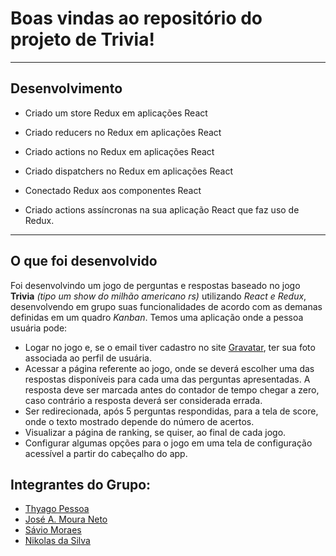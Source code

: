 # Boas vindas ao repositório do projeto de Trivia!

---

## Desenvolvimento

  - Criado um store Redux em aplicações React

  - Criado reducers no Redux em aplicações React

  - Criado actions no Redux em aplicações React

  - Criado dispatchers no Redux em aplicações React

  - Conectado Redux aos componentes React

  - Criado actions assíncronas na sua aplicação React que faz uso de Redux.

---

## O que foi desenvolvido

Foi desenvolvindo um jogo de perguntas e respostas baseado no jogo **Trivia** _(tipo um show do milhão americano rs)_ utilizando _React e Redux_, desenvolvendo em grupo suas funcionalidades de acordo com as demanas definidas em um quadro _Kanban_. Temos uma aplicação onde a pessoa usuária pode:

  - Logar no jogo e, se o email tiver cadastro no site [Gravatar](https://pt.gravatar.com/), ter sua foto associada ao perfil de usuária.
  - Acessar a página referente ao jogo, onde se deverá escolher uma das respostas disponíveis para cada uma das perguntas apresentadas. A resposta deve ser marcada antes do contador de tempo chegar a zero, caso contrário a resposta deverá ser considerada errada.
  - Ser redirecionada, após 5 perguntas respondidas, para a tela de score, onde o texto mostrado depende do número de acertos.
  - Visualizar a página de ranking, se quiser, ao final de cada jogo.
  - Configurar algumas opções para o jogo em uma tela de configuração acessível a partir do cabeçalho do app.

## Integrantes do Grupo: 

  - [Thyago Pessoa](https://github.com/flash898)
  - [José A. Moura Neto](https://github.com/JAMNeto)
  - [Sávio Moraes](https://github.com/SavioMoraes)
  - [Nikolas da Silva](https://github.com/nsilva90)
  
